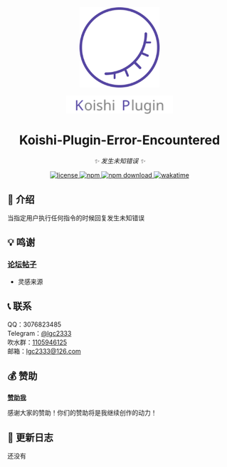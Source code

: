 <!-- markdownlint-disable MD026 MD031 MD033 MD036 MD041 -->

<div align="center">

<a href="https://koishi.chat/zh-CN/market/">
  <img src="https://raw.githubusercontent.com/lgc-KoiDev/readme/master/workspace/koishi-plugin.png" width="180" height="180" alt="KoishiPluginLogo">
</a>

<p>
  <img src="https://raw.githubusercontent.com/lgc-KoiDev/readme/master/workspace/KoishiPlugin.svg" width="240" alt="KoishiPluginText">
</p>

# Koishi-Plugin-Error-Encountered

_✨ 发生未知错误 ✨_

<a href="./LICENSE">
  <img src="https://img.shields.io/github/license/lgc-KoiDev/koishi-plugin-template.svg" alt="license">
</a>
<a href="https://www.npmjs.com/package/koishi-plugin-template">
  <img src="https://img.shields.io/npm/v/koishi-plugin-template" alt="npm">
</a>
<a href="https://www.npmjs.com/package/koishi-plugin-template">
  <img src="https://img.shields.io/npm/dm/koishi-plugin-template" alt="npm download">
</a>
<a href="https://wakatime.com/badge/user/b61b0f9a-f40b-4c82-bc51-0a75c67bfccf/project/c871162c-2c6d-4a99-8de5-c8c8d7d3a0f1">
  <img src="https://wakatime.com/badge/user/b61b0f9a-f40b-4c82-bc51-0a75c67bfccf/project/c871162c-2c6d-4a99-8de5-c8c8d7d3a0f1.svg" alt="wakatime">
</a>

</div>

## 📖 介绍

当指定用户执行任何指令的时候回复发生未知错误

## 💡 鸣谢

### [论坛帖子](https://forum.koishi.xyz/t/topic/9375)

- 灵感来源

## 📞 联系

QQ：3076823485  
Telegram：[@lgc2333](https://t.me/lgc2333)  
吹水群：[1105946125](https://jq.qq.com/?_wv=1027&k=Z3n1MpEp)  
邮箱：<lgc2333@126.com>

## 💰 赞助

**[赞助我](https://blog.lgc2333.top/donate)**

感谢大家的赞助！你们的赞助将是我继续创作的动力！

## 📝 更新日志

还没有
